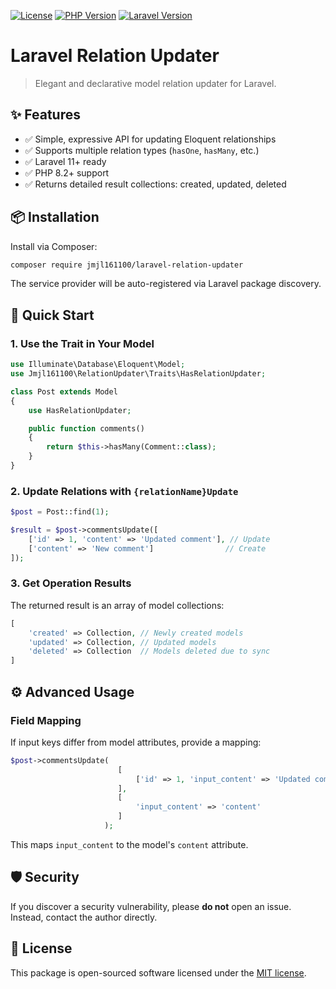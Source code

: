 [![License](https://img.shields.io/badge/license-MIT-blue.svg)](LICENSE)
[![PHP Version](https://img.shields.io/badge/php-%5E8.2-8892BF.svg)](https://www.php.net/)
[![Laravel Version](https://img.shields.io/badge/laravel-%5E11.0-FF2D20.svg)](https://laravel.com)

# Laravel Relation Updater

> Elegant and declarative model relation updater for Laravel.

## ✨ Features

- ✅ Simple, expressive API for updating Eloquent relationships
- ✅ Supports multiple relation types (`hasOne`, `hasMany`, etc.)
- ✅ Laravel 11+ ready
- ✅ PHP 8.2+ support
- ✅ Returns detailed result collections: created, updated, deleted

## 📦 Installation

Install via Composer:

```bash
composer require jmjl161100/laravel-relation-updater
```

The service provider will be auto-registered via Laravel package discovery.

## 🚀 Quick Start

### 1. Use the Trait in Your Model

```php
use Illuminate\Database\Eloquent\Model;
use Jmjl161100\RelationUpdater\Traits\HasRelationUpdater;

class Post extends Model
{
    use HasRelationUpdater;

    public function comments()
    {
        return $this->hasMany(Comment::class);
    }
}
```

### 2. Update Relations with `{relationName}Update`

```php
$post = Post::find(1);

$result = $post->commentsUpdate([
    ['id' => 1, 'content' => 'Updated comment'], // Update
    ['content' => 'New comment']                // Create
]);
```

### 3. Get Operation Results

The returned result is an array of model collections:

```php
[
    'created' => Collection, // Newly created models
    'updated' => Collection, // Updated models
    'deleted' => Collection  // Models deleted due to sync
]
```

## ⚙️ Advanced Usage

### Field Mapping

If input keys differ from model attributes, provide a mapping:

```php
$post->commentsUpdate(
                        [
                            ['id' => 1, 'input_content' => 'Updated comment']
                        ], 
                        [
                            'input_content' => 'content'
                        ]
                     );
```

This maps `input_content` to the model's `content` attribute.

## 🛡 Security

If you discover a security vulnerability, please **do not** open an issue. Instead, contact the author directly.

## 📄 License

This package is open-sourced software licensed under the [MIT license](LICENSE).
